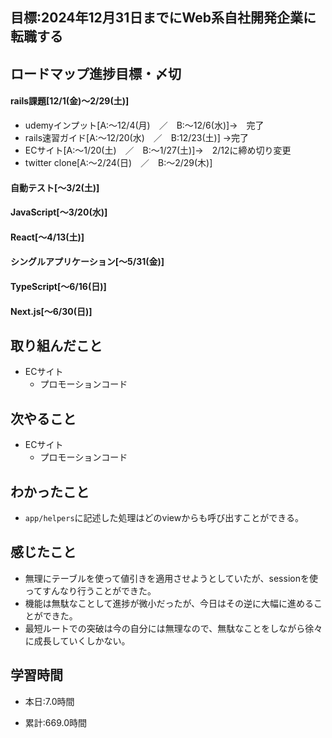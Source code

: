 
## 目標:2024年12月31日までにWeb系自社開発企業に転職する

## ロードマップ進捗目標・〆切
#### rails課題[12/1(金)～2/29(土)]
* udemyインプット[A:～12/4(月)　／　B:～12/6(水)]→　完了
* rails速習ガイド[A:～12/20(水)　／　B:12/23(土)]
→完了
* ECサイト[A:～1/20(土)　／　B:～1/27(土)]→　2/12に締め切り変更
* twitter clone[A:～2/24(日)　／　B:～2/29(木)]

#### 自動テスト[～3/2(土)]
#### JavaScript[～3/20(水)]
#### React[～4/13(土)]
#### シングルアプリケーション[～5/31(金)]
#### TypeScript[～6/16(日)]
#### Next.js[～6/30(日)]


## 取り組んだこと
- ECサイト
  - プロモーションコード

## 次やること
- ECサイト
  - プロモーションコード
  
## わかったこと
* ``app/helpers``に記述した処理はどのviewからも呼び出すことができる。

## 感じたこと
* 無理にテーブルを使って値引きを適用させようとしていたが、sessionを使ってすんなり行うことができた。
* 機能は無駄なことして進捗が微小だったが、今日はその逆に大幅に進めることができた。
* 最短ルートでの突破は今の自分には無理なので、無駄なことをしながら徐々に成長していくしかない。

## 学習時間
- 本日:7.0時間

- 累計:669.0時間
  

